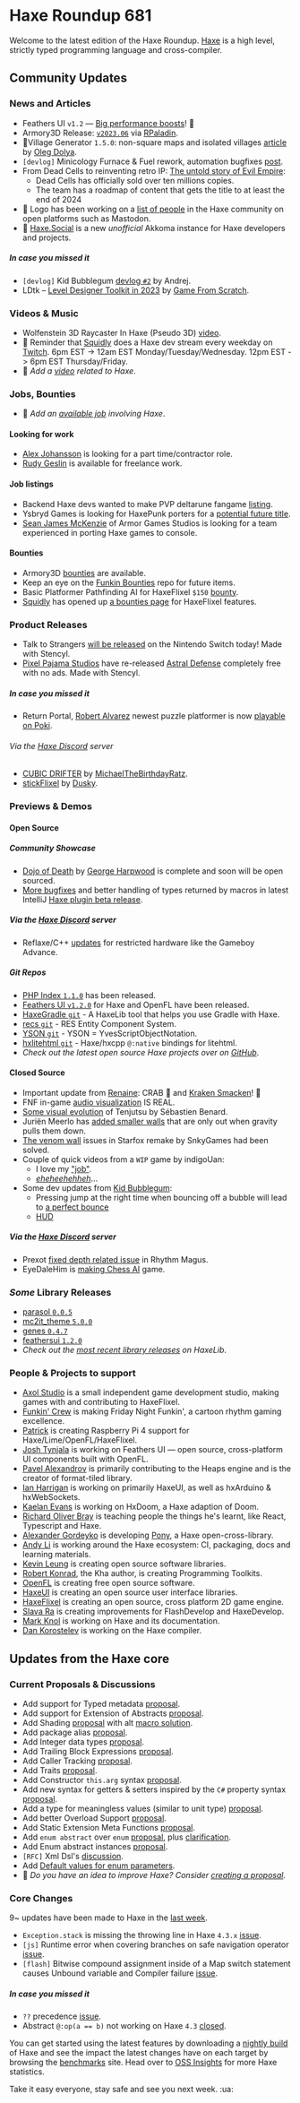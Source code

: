 [_template]: ../templates/roundup.html
[date]: / "2023-06-08 09:20:00"
[modified]: / "2023-06-08 09:41:00"
[published]: / "2023-06-08 11:59:00"
[description]: / "The latest news covering the Haxe community, featuring upcoming talks, the latest HaxeLib releases, game previews and lots more!"
[contributor]: https://twitter.com/teormech "Alexander Hohlov"

# Haxe Roundup 681

Welcome to the latest edition of the Haxe Roundup. [Haxe](http://haxe.org/?ref=haxe.io) is a high level, strictly typed programming language and cross-compiler.

## Community Updates

### News and Articles

- Feathers UI `v1.2` — [Big performance boosts](https://feathersui.com/blog/2023/06/01/feathers-ui-version-1-2-haxe-openfl-release-announcement/)! :rocket:
- Armory3D Release: [`v2023.06`](https://armory3d.org/notes#2023.06) via [RPaladin](https://twitter.com/RPaladin_01/status/1665051302383202305).
- 🏡Village Generator `1.5.0`: non-square maps and isolated villages [article](https://www.patreon.com/posts/84106820) by [Oleg Dolya](https://twitter.com/watawatabou/status/1665780282903887873).
- `[devlog]` Minicology Furnace & Fuel rework, automation bugfixes [post](https://store.steampowered.com/news/app/1471700/view/3672168733643553521).
- From Dead Cells to reinventing retro IP: [The untold story of Evil Empire](https://www.gamesindustry.biz/from-dead-cells-to-reinventing-retro-ip-the-untold-story-of-evil-empire):
    * Dead Cells has officially sold over ten millions copies.
    * The team has a roadmap of content that gets the title to at least the end of 2024
- :pushpin: Logo has been working on a [list of people](https://gist.github.com/logo4poop/fadba8956b7196d61a865e8f47cffe43) in the Haxe community on open platforms such as Mastodon.
- :pushpin: [Haxe.Social](https://haxe.social/) is a new _unofficial_ Akkoma instance for Haxe developers and projects.

##### _In case you missed it_

- `[devlog]` Kid Bubblegum [devlog `#2`](https://www.ohsat.com/post/kid-bubblegum-devlog/kid-bubblegum-devlog-2/) by Andrej.
- LDtk – [Level Designer Toolkit in 2023](https://gamefromscratch.com/ldtk-level-designer-toolkit-in-2023/) by [Game From Scratch](https://twitter.com/gamefromscratch/status/1662107411597885443).

### Videos & Music

- Wolfenstein 3D Raycaster In Haxe (Pseudo 3D) [video](https://www.youtube.com/watch?v=-RAfhFuKwTs).
- :pushpin: Reminder that [Squidly](https://twitter.com/squuuidly) does a Haxe dev stream every weekday on [Twitch](https://www.twitch.tv/squuuidly). 6pm EST -> 12am EST Monday/Tuesday/Wednesday. 12pm EST -> 6pm EST Thursday/Friday.
- :memo: _Add a [video](https://github.com/skial/haxe.io/labels/video) related to Haxe_.

### Jobs, Bounties

- :memo: _Add an [available job](https://github.com/skial/haxe.io/labels/jobs) involving Haxe_.

#### Looking for work

- [Alex Johansson](https://twitter.com/alexvscoding/status/1621139055282126849) is looking for a part time/contractor role.
- [Rudy Geslin](https://github.com/kLabz) is available for freelance work.

#### Job listings

- Backend Haxe devs wanted to make PVP deltarune fangame [listing](https://community.haxe.org/t/paid-work-looking-for-backend-haxe-developpers-to-make-a-pvp-deltarune-fangame-positions-open/3902?u=skial).
- Ysbryd Games is looking for HaxePunk porters for a [potential future title](https://community.haxe.org/t/ysbryd-games-is-looking-for-haxepunk-porters-for-a-potential-future-title/3894?u=skial).
- [Sean James McKenzie](https://twitter.com/baconandgames/status/1620835229937307653) of Armor Games Studios is looking for a team experienced in porting Haxe games to console.

#### Bounties

- Armory3D [bounties](https://github.com/armory3d/armory/labels/bounty) are available.
- Keep an eye on the [Funkin Bounties](https://github.com/FunkinCrew/funkinBounties) repo for future items.
- Basic Platformer Pathfinding AI for HaxeFlixel `$150` [bounty](https://github.com/chosencharacters/squidBounties/issues/5).
- [Squidly](https://twitter.com/squuuidly/status/1243925472121151488) has opened up [a bounties page](https://github.com/chosencharacters/squidBounties) for HaxeFlixel features.

### Product Releases

- Talk to Strangers [will be released](https://store.steampowered.com/news/app/963280/view/3714952930097876971) on the Nintendo Switch today! Made with Stencyl.
- [Pixel Pajama Studios](https://twitter.com/PixelPajamas/status/1664277747307548680) have re-released [Astral Defense](https://www.pixelpajamastudios.com/astraldefense) completely free with no ads. Made with Stencyl.

##### _In case you missed it_

- Return Portal, [Robert Alvarez](https://twitter.com/Rob1221dev/status/1663564269189840896) newest puzzle platformer is now [playable on Poki](https://poki.com/en/g/return-portal).

###### Via the [Haxe Discord] server

- [CUBIC DRIFTER](https://the-untoaster-rebelion.repl.co/pages/originals/cubicdrifter.html) by [MichaelTheBirthdayRatz](https://discord.com/channels/162395145352904705/1112410251262705704/1112410251262705704).
- [stickFlixel](https://www.newgrounds.com/projects/games/4747890/preview/filetype/2) by [Dusky](https://discord.com/channels/162395145352904705/162664383082790912/1111888143264792616).


### Previews & Demos

#### Open Source

##### Community Showcase

- [Dojo of Death](https://harpwood.itch.io/dojo-of-death) by [George Harpwood](https://twitter.com/GeorgeHarpwood/status/1666180300584497152) is complete and soon will be open sourced.
- [More bugfixes](https://discord.com/channels/162395145352904705/1096816414880440560/1116127517611397282) and better handling of types returned by macros in latest IntelliJ [Haxe plugin beta release](https://github.com/HaxeFoundation/intellij-haxe/releases/tag/pre-release%2F202306071945).

##### Via the [Haxe Discord] server

- Reflaxe/C++ [updates](https://discord.com/channels/162395145352904705/1052688097592225904/1114234401837027470) for restricted hardware like the Gameboy Advance.

##### _Git Repos_

- [PHP Index `1.1.0`](https://github.com/cedx/php-index/releases/tag/v1.1.0) has been released.
- [Feathers UI `v1.2.0`](https://github.com/feathersui/feathersui-openfl/releases/tag/v1.2.0) for Haxe and OpenFL have been released.
- [HaxeGradle `git`](https://github.com/Snirozu/hx-gradle) - A HaxeLib tool that helps you use Gradle with Haxe.
- [recs `git`](https://github.com/RES-Haxe/recs) - RES Entity Component System.
- [YSON `git`](https://github.com/YvesScherdin/YSON) - YSON = YvesScriptObjectNotation.
- [hxlitehtml `git`](https://github.com/Vortex2Oblivion/hxlitehtml) - Haxe/hxcpp `@:native` bindings for litehtml.
- _Check out the latest open source Haxe projects over on [GitHub][latest github]_.

#### Closed Source

- Important update from [Renaine](https://twitter.com/RenaineGame/status/1664269134660767746): CRAB :crab: and [Kraken Smacken](https://twitter.com/RenaineGame/status/1666537189553983488)! 🦑
- FNF in-game [audio visualization](https://twitter.com/Rapper_GF_Dev/status/1666354945489084416) IS REAL.
- [Some visual evolution](https://twitter.com/deepnightfr/status/1664968007787982850) of Tenjutsu by Sébastien Benard.
- Juriën Meerlo has [added smaller walls](https://twitter.com/codescapade/status/1666523839285587968?s=20) that are only out when gravity pulls them down.
- [The venom wall](https://twitter.com/SnkyGames/status/1665066126865317889) issues in Starfox remake by SnkyGames had been solved.
- Couple of quick videos from a `WIP` game by indigoUan:
    * I love my ["job"](https://twitter.com/indigoUan/status/1665033190728187905).
    * [_eheheehehheh_](https://twitter.com/indigoUan/status/1665425852106981386)...
- Some dev updates from [Kid Bubblegum](https://store.steampowered.com/app/2441500/Kid_Bubblegum/):
    * Pressing jump at the right time when bouncing off a bubble will lead to [a perfect bounce](https://twitter.com/ohsat_games/status/1665102409650012162)
    * [HUD](https://twitter.com/ohsat_games/status/1666249993580052480)

##### Via the [Haxe Discord] server

- Prexot [fixed depth related issue](https://discord.com/channels/162395145352904705/1020075437080191096/1115429385764343918) in Rhythm Magus.
- EyeDaleHim is [making Chess AI](https://discord.com/channels/162395145352904705/1114215003738878023/1114215003738878023) game.

### _Some_ Library Releases

- [parasol `0.0.5`](https://lib.haxe.org/p/parasol)
- [mc2it_theme `5.0.0`](https://lib.haxe.org/p/mc2it_theme)
- [genes `0.4.7`](https://lib.haxe.org/p/genes)
- [feathersui `1.2.0`](https://lib.haxe.org/p/feathersui)
- _Check out the [most recent library releases](https://lib.haxe.org/recent/) on HaxeLib_.

### People & Projects to support

- [Axol Studio](https://axolstudio.com/) is a small independent game development studio, making games with and contributing to HaxeFlixel.
- [Funkin' Crew](https://ninja-muffin24.itch.io/funkin) is making Friday Night Funkin', a cartoon rhythm gaming excellence.
- [Patrick](https://www.patreon.com/gepatto) is creating Raspberry Pi 4 support for Haxe/Lime/OpenFL/HaxeFlixel.
- [Josh Tynjala](https://github.com/sponsors/joshtynjala) is working on Feathers UI — open source, cross-platform UI components built with OpenFL.
- [Pavel Alexandrov](https://ko-fi.com/yanrishatum) is primarily contributing to the Heaps engine and is the creator of format-tiled library.
- [Ian Harrigan](https://github.com/sponsors/ianharrigan) is working on primarily HaxeUI, as well as hxArduino & hxWebSockets.
- [Kaelan Evans](https://github.com/sponsors/kevansevans) is working on HxDoom, a Haxe adaption of Doom.
- [Richard Oliver Bray](https://ko-fi.com/richardoliverbray) is teaching people the things he's learnt, like React, Typescript and Haxe.
- [Alexander Gordeyko](https://www.patreon.com/axgord) is developing [Pony](https://github.com/AxGord/Pony), a Haxe open-cross-library.
- [Andy Li](https://github.com/users/andyli/sponsorship) is working around the Haxe ecosystem: CI, packaging, docs and learning materials.
- [Kevin Leung](https://www.patreon.com/kevinresol) is creating open source software libraries.
- [Robert Konrad](https://www.patreon.com/RobDangerous), the Kha author, is creating Programming Toolkits.
- [OpenFL](https://www.patreon.com/openfl) is creating free open source software.
- [HaxeUI](https://www.patreon.com/haxeui) is creating an open source user interface libraries.
- [HaxeFlixel](https://www.patreon.com/haxeflixel) is creating an open source, cross platform 2D game engine.
- [Slava Ra](https://www.patreon.com/slavara) is creating improvements for FlashDevelop and HaxeDevelop.
- [Mark Knol](https://www.patreon.com/markknol) is working on Haxe and its documentation.
- [Dan Korostelev](https://www.patreon.com/nadako) is working on the Haxe compiler.

## Updates from the Haxe core

### Current Proposals & Discussions

- Add support for Typed metadata [proposal](https://github.com/HaxeFoundation/haxe-evolution/pull/111).
- Add support for Extension of Abstracts [proposal](https://github.com/HaxeFoundation/haxe-evolution/pull/109).
- Add Shading [proposal](https://github.com/HaxeFoundation/haxe-evolution/pull/108) with alt [macro solution](https://github.com/HaxeFoundation/haxe-evolution/pull/108#issuecomment-1500970329).
- Add package alias [proposal](https://github.com/HaxeFoundation/haxe-evolution/pull/105).
- Add Integer data types [proposal](https://github.com/HaxeFoundation/haxe-evolution/pull/101).
- Add Trailing Block Expressions [proposal](https://github.com/HaxeFoundation/haxe-evolution/pull/100).
- Add Caller Tracking [proposal](https://github.com/HaxeFoundation/haxe-evolution/pull/99).
- Add Traits [proposal](https://github.com/HaxeFoundation/haxe-evolution/pull/98).
- Add Constructor `this.arg` syntax [proposal](https://github.com/HaxeFoundation/haxe-evolution/pull/97).
- Add new syntax for getters & setters inspired by the `C#` property syntax [proposal](https://github.com/HaxeFoundation/haxe-evolution/pull/96).
- Add a type for meaningless values (similar to unit type) [proposal](https://github.com/HaxeFoundation/haxe-evolution/pull/95).
- Add better Overload Support [proposal](https://github.com/HaxeFoundation/haxe-evolution/pull/93).
- Add Static Extension Meta Functions [proposal](https://github.com/HaxeFoundation/haxe-evolution/pull/91).
- Add `enum abstract` over `enum` [proposal](https://github.com/HaxeFoundation/haxe-evolution/pull/87), plus [clarification](https://github.com/HaxeFoundation/haxe-evolution/pull/87#issuecomment-935339089).
- Add Enum abstract instances [proposal](https://github.com/HaxeFoundation/haxe-evolution/pull/86).
- `[RFC]` Xml Dsl's [discussion](https://github.com/HaxeFoundation/haxe-evolution/issues/60).
- Add [Default values for enum parameters](https://github.com/HaxeFoundation/haxe-evolution/issues/27).
- :memo: _Do you have an idea to improve Haxe? Consider [creating a proposal]._

### Core Changes

9~ updates have been made to Haxe in the [last week][last week newurl].

- `Exception.stack` is missing the throwing line in Haxe `4.3.x` [issue](https://github.com/HaxeFoundation/haxe/issues/11247).
- `[js]` Runtime error when covering branches on safe navigation operator [issue](https://github.com/HaxeFoundation/haxe/issues/11246).
- `[flash]` Bitwise compound assignment inside of a Map switch statement causes Unbound variable and Compiler failure [issue](https://github.com/HaxeFoundation/haxe/issues/11248).

##### _In case you missed it_

- `??` precedence [issue](https://github.com/HaxeFoundation/haxe/issues/11239).
- Abstract `@:op(a == b)` not working on Haxe `4.3` [closed](https://github.com/HaxeFoundation/haxe/issues/11240).

You can get started using the latest features by downloading a [nightly build] of Haxe and see the impact the latest changes have on each target by browsing the [benchmarks] site. Head over to [OSS Insights](https://ossinsight.io/analyze/HaxeFoundation/haxe#overview) for more Haxe statistics.

Take it easy everyone, stay safe and see you next week. :ua:

[benchmarks]: https://benchs.haxe.org/
[nightly build]: http://build.haxe.org
[creating a proposal]: https://github.com/HaxeFoundation/haxe-evolution
[last week]: https://github.com/search?q=closed:2023-06-01..2023-06-08+org:haxefoundation+is:closed&type=issues
[last week newurl]: https://github.com/search?q=updated:%3E2023-06-01+org:haxefoundation&type=issues
[latest github]: https://github.com/search?o=desc&q=created:%22%3E+2023-06-01%22+language:Haxe&s=updated&type=Repositories
[lang ranking]: https://ossinsight.io/collections/programming-language/
[insights]: https://ossinsight.io/analyze/HaxeFoundation/haxe#overview
[Haxe Discord]: https://discordapp.com/invite/0uEuWH3spjck73Lo
[Armory Discord]: https://discord.com/invite/7jDud8R3dE
[OpenFL Discord]: https://discordapp.com/invite/tDgq8EE
[FeathersUI Discord]: https://discord.com/invite/SnJBC53
[Deepnight Discord]: https://discord.gg/xRMdA4er
